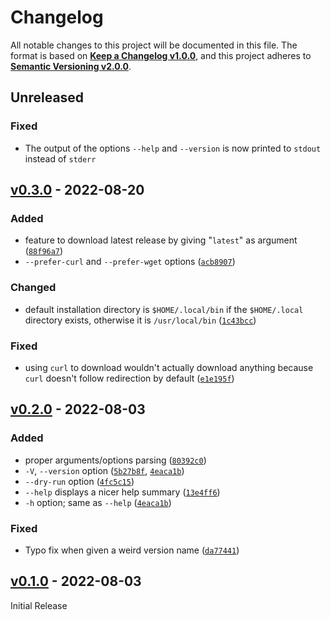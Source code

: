 <!--
  Copyright (c) 2022 Michael Federczuk
  SPDX-License-Identifier: CC-BY-SA-4.0
-->

<!-- markdownlint-disable no-duplicate-heading -->

# Changelog #

All notable changes to this project will be documented in this file.
The format is based on [**Keep a Changelog v1.0.0**](https://keepachangelog.com/en/1.0.0/),
and this project adheres to [**Semantic Versioning v2.0.0**](https://semver.org/spec/v2.0.0.html).

## Unreleased ##

### Fixed ###

* The output of the options `--help` and `--version` is now printed to `stdout` instead of `stderr`

## [v0.3.0] - 2022-08-20 ##

[v0.3.0]: https://github.com/mfederczuk/ktlint-install/releases/tag/v0.3.0

### Added ###

* feature to download latest release by giving "`latest`" as argument ([`88f96a7`])
* `--prefer-curl` and `--prefer-wget` options ([`acb8907`])

### Changed ###

* default installation directory is `$HOME/.local/bin` if the `$HOME/.local` directory exists, otherwise it is
  `/usr/local/bin` ([`1c43bcc`])

### Fixed ###

* using `curl` to download wouldn't actually download anything because `curl` doesn't follow redirection by default
  ([`e1e195f`])

[`88f96a7`]: https://github.com/mfederczuk/ktlint-install/commit/88f96a79998d8b5b8f9e85a030eac55ebf64822a
[`acb8907`]: https://github.com/mfederczuk/ktlint-install/commit/acb8907a623aa0c84be5f1f07c875020455ccd2b
[`1c43bcc`]: https://github.com/mfederczuk/ktlint-install/commit/1c43bcc2e51fcc5362398dc009e3f7d459286a4d
[`e1e195f`]: https://github.com/mfederczuk/ktlint-install/commit/e1e195f0c614863dda2dfc1b4b9c87c3cab0e157

## [v0.2.0] - 2022-08-03 ##

[v0.2.0]: https://github.com/mfederczuk/ktlint-install/releases/tag/v0.2.0

### Added ###

* proper arguments/options parsing ([`80392c0`])
* `-V`, `--version` option ([`5b27b8f`], [`4eaca1b`])
* `--dry-run` option ([`4fc5c15`])
* `--help` displays a nicer help summary ([`13e4ff6`])
* `-h` option; same as `--help` ([`4eaca1b`])

### Fixed ###

* Typo fix when given a weird version name ([`da77441`])

[`80392c0`]: https://github.com/mfederczuk/ktlint-install/commit/80392c03180f52df9eb8cad862bbde67bf2780af
[`5b27b8f`]: https://github.com/mfederczuk/ktlint-install/commit/5b27b8f491a0ffe94dd6c4a0a384ad1868c9634a
[`4eaca1b`]: https://github.com/mfederczuk/ktlint-install/commit/4eaca1b1904ae8b9193c4ecc15ec48152c374b4a
[`4fc5c15`]: https://github.com/mfederczuk/ktlint-install/commit/4fc5c15300a39814273c9618d6cf107b4a69f309
[`13e4ff6`]: https://github.com/mfederczuk/ktlint-install/commit/13e4ff6d96a120a43cad1873f40ef9822a421428
[`da77441`]: https://github.com/mfederczuk/ktlint-install/commit/da77441d60ac552b35937b6c3d7e0bed97f4940d

## [v0.1.0] - 2022-08-03 ##

[v0.1.0]: https://github.com/mfederczuk/ktlint-install/releases/tag/v0.1.0

Initial Release
